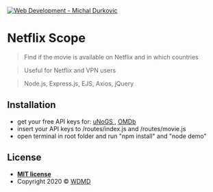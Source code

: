 <a href="https://wdmd.online"><img src="https://wdmd.online/images/logowdmd.svg" title="Web Development- Michal Durkovic" alt="Web Development - Michal Durkovic"></a>


# Netflix Scope

> Find if the movie is available on Netflix and in which countries

> Useful for Netflix and VPN users

> Node.js, Express.js, EJS, Axios, jQuery


## Installation

- get your free API keys for: <a href="https://rapidapi.com/unogs/api/unogs"> uNoGS </a>, <a href="https://www.omdbapi.com/apikey.aspx"> OMDb  </a>
- insert your API keys to /routes/index.js and /routes/movie.js
- open terminal in root folder and run "npm install" and "node demo"


## License

- **[MIT license](http://opensource.org/licenses/mit-license.php)**
- Copyright 2020 © <a href="http://wdmd.online" target="_blank">WDMD</a>
